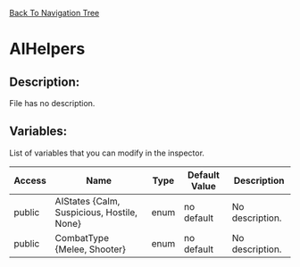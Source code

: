 [Back To Navigation Tree](https://wesleywh.github.io/githubpages/docs/navigation.html)
# AIHelpers

## Description:
File has no description.

## Variables:
List of variables that you can modify in the inspector.

|Access|Name|Type|Default Value|Description|
|---|---|---|---|---|
|public|AIStates {Calm, Suspicious, Hostile, None}|enum|no default|No description.|
|public|CombatType {Melee, Shooter}|enum|no default|No description.|
